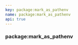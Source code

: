 ```yaml
---
key: package:mark_as_pathenv
name: package:mark_as_pathenv
api: true
---
```


### package:mark_as_pathenv
